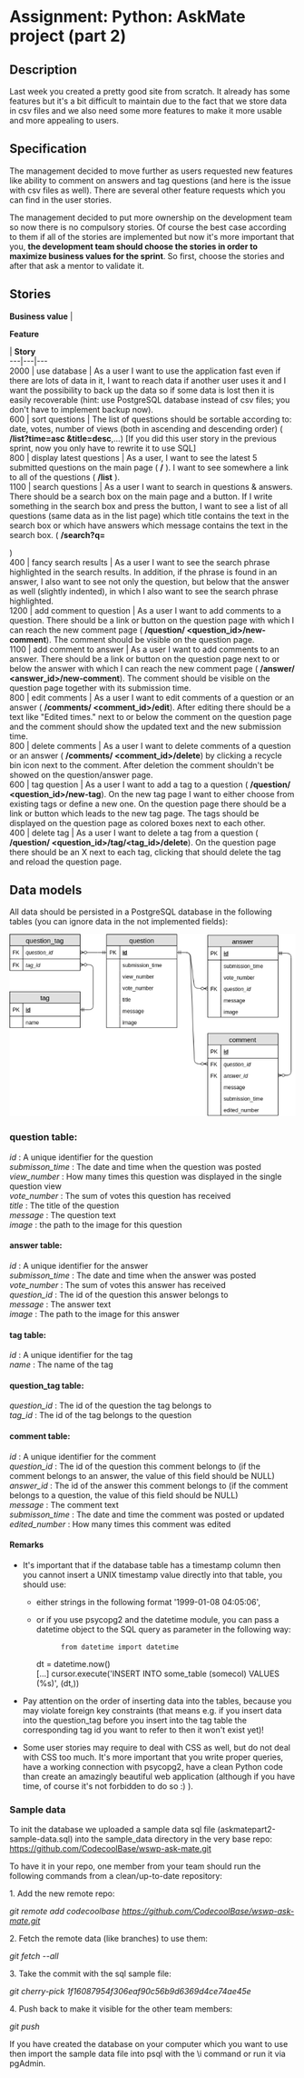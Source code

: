 # Assignment: Python: AskMate project (part 2)

## Description

Last week you created a pretty good site from scratch. It already has some features but it's a bit difficult to maintain due to the fact that we store data in csv files and we also need some more features to make it more usable and more appealing to users.

## Specification

The management decided to move further as users requested new features like ability to comment on answers and tag questions (and here is the issue with csv files as well). There are several other feature requests which you can find in the user stories.

The management decided to put more ownership on the development team so now there is no compulsory stories. Of course the best case according to them if all of the stories are implemented but now it's more important that you, **the development team should choose the stories in order to maximize business values for the sprint**. So first, choose the stories and after that ask a mentor to validate it.

## Stories

**Business value** | 

**Feature**

| **Story**  
---|---|---  
2000 | use database | As a user I want to use the application fast even if there are lots of data in it, I want to reach data if another user uses it and I want the possibility to back up the data so if some data is lost then it is easily recoverable (hint: use PostgreSQL database instead of csv files; you don't have to implement backup now).   
600 | sort questions | The list of questions should be sortable according to: date, votes, number of views (both in ascending and descending order) ( **/list?time=asc &title=desc**,...) [If you did this user story in the previous sprint, now you only have to rewrite it to use SQL]  
800 | display latest questions | As a user, I want to see the latest 5 submitted questions on the main page ( **/** ). I want to see somewhere a link to all of the questions ( **/list** ).  
1100 | search questions | As a user I want to search in questions & answers. There should be a search box on the main page and a button. If I write something in the search box and press the button, I want to see a list of all questions (same data as in the list page) which title contains the text in the search box or which have answers which message contains the text in the search box. ( **/search?q= <search phrase>**)  
400 | fancy search results | As a user I want to see the search phrase highlighted in the search results. In addition, if the phrase is found in an answer, I also want to see not only the question, but below that the answer as well (slightly indented), in which I also want to see the search phrase highlighted.  
1200 | add comment to question | As a user I want to add comments to a question. There should be a link or button on the question page with which I can reach the new comment page ( **/question/ <question_id>/new-comment**). The comment should be visible on the question page.  
1100 | add comment to answer |  As a user I want to add comments to an answer. There should be a link or button on the question page next to or below the answer with which I can reach the new comment page ( **/answer/ <answer_id>/new-comment**). The comment should be visible on the question page together with its submission time.  
800 | edit comments | As a user I want to edit comments of a question or an answer ( **/comments/ <comment_id>/edit**). After editing there should be a text like "Edited <number of editions> times." next to or below the comment on the question page and the comment should show the updated text and the new submission time.  
800 | delete comments | As a user I want to delete comments of a question or an answer ( **/comments/ <comment_id>/delete**) by clicking a recycle bin icon next to the comment. After deletion the comment shouldn't be showed on the question/answer page.  
600 | tag question | As a user I want to add a tag to a question ( **/question/ <question_id>/new-tag**). On the new tag page I want to either choose from existing tags or define a new one. On the question page there should be a link or button which leads to the new tag page. The tags should be displayed on the question page as colored boxes next to each other.  
400 | delete tag | As a user I want to delete a tag from a question ( **/question/ <question_id>/tag/<tag_id>/delete**). On the question page there should be an X next to each tag, clicking that should delete the tag and reload the question page.  
  
## Data models

All data should be persisted in a PostgreSQL database in the following tables (you can ignore data in the not implemented fields):

![AskMate data model \(part 2\).png](media/Web%20with%20Python%20module%20resources/AskMate%20data%20model%20%28part%202%29.png)

### question table:

_id_ : A unique identifier for the question  
 _submisson_time_ : The date and time when the question was posted  
 _view_number_ : How many times this question was displayed in the single question view  
 _vote_number_ : The sum of votes this question has received  
 _title_ : The title of the question  
 _message_ : The question text  
 _image_ : the path to the image for this question

#### answer table:

_id_ : A unique identifier for the answer  
 _submisson_time_ : The date and time when the answer was posted  
 _vote_number_ : The sum of votes this answer has received  
 _question_id_ : The id of the question this answer belongs to  
 _message_ : The answer text  
 _image_ : The path to the image for this answer

#### tag table:

_id_ : A unique identifier for the tag  
 _name_ : The name of the tag

#### question_tag table:

_question_id_ : The id of the question the tag belongs to  
 _tag_id_ : The id of the tag belongs to the question

#### comment table:

_id_ : A unique identifier for the comment  
 _question_id_ : The id of the question this comment belongs to (if the comment belongs to an answer, the value of this field should be NULL)  
 _answer_id_ : The id of the answer this comment belongs to (if the comment belongs to a question, the value of this field should be NULL)  
 _message_ : The comment text  
 _submisson_time_ : The date and time the comment was posted or updated  
 _edited_number_ : How many times this comment was edited

#### Remarks

  * It's important that if the database table has a timestamp column then you cannot insert a UNIX timestamp value directly into that table, you should use:
    * either strings in the following format '1999-01-08 04:05:06',
    * or if you use psycopg2 and the datetime module, you can pass a datetime object to the SQL query as parameter in the following way:
        
                from datetime import datetime
        
        dt = datetime.now()  
        [...]
        cursor.execute('INSERT INTO some_table (somecol) VALUES (%s)', (dt,))

  * Pay attention on the order of inserting data into the tables, because you may violate foreign key constraints (that means e.g. if you insert data into the question_tag before you insert into the tag table the corresponding tag id you want to refer to then it won't exist yet)!

  * Some user stories may require to deal with CSS as well, but do not deal with CSS too much. It's more important that you write proper queries, have a working connection with psycopg2, have a clean Python code than create an amazingly beautiful web application (although if you have time, of course it's not forbidden to do so :) ).



### Sample data

To init the database we uploaded a sample data sql file (askmatepart2-sample-data.sql) into the sample_data directory in the very base repo: https://github.com/CodecoolBase/wswp-ask-mate.git

To have it in your repo, one member from your team should run the following commands from a clean/up-to-date repository:

1\. Add the new remote repo:

_git remote add codecoolbase https://github.com/CodecoolBase/wswp-ask-mate.git_

2\. Fetch the remote data (like branches) to use them:

_git fetch --all_

3\. Take the commit with the sql sample file:

_git cherry-pick 1f16087954f306eaf90c56b9d6369d4ce74ae45e_

4\. Push back to make it visible for the other team members:

_git push_

If you have created the database on your computer which you want to use then import the sample data file into psql with the \i command or run it via pgAdmin.




